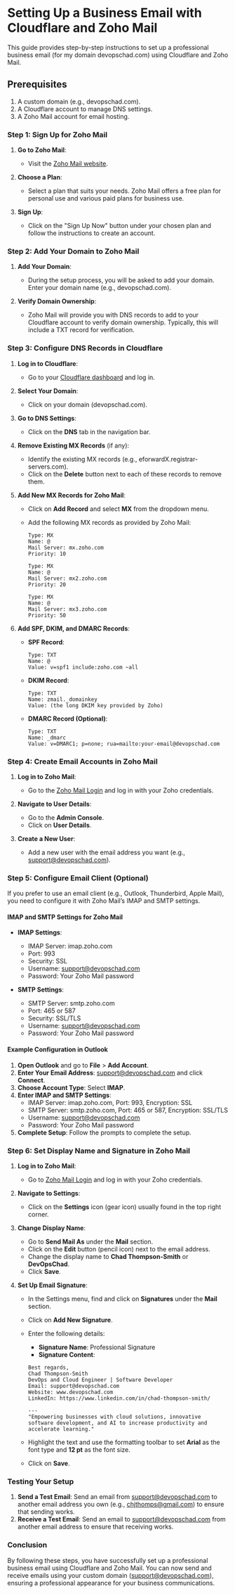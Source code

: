 # Setting Up a Business Email with Cloudflare and Zoho Mail

This guide provides step-by-step instructions to set up a professional business email (for my domain devopschad.com) using Cloudflare and Zoho Mail.

## Prerequisites

1. A custom domain (e.g., devopschad.com).
2. A Cloudflare account to manage DNS settings.
3. A Zoho Mail account for email hosting.

### Step 1: Sign Up for Zoho Mail

1. **Go to Zoho Mail**:

   - Visit the [Zoho Mail website](https://www.zoho.com/mail/zohomail-pricing.html).

2. **Choose a Plan**:

   - Select a plan that suits your needs. Zoho Mail offers a free plan for personal use and various paid plans for business use.

3. **Sign Up**:
   - Click on the "Sign Up Now" button under your chosen plan and follow the instructions to create an account.

### Step 2: Add Your Domain to Zoho Mail

1. **Add Your Domain**:

   - During the setup process, you will be asked to add your domain. Enter your domain name (e.g., devopschad.com).

2. **Verify Domain Ownership**:
   - Zoho Mail will provide you with DNS records to add to your Cloudflare account to verify domain ownership. Typically, this will include a TXT record for verification.

### Step 3: Configure DNS Records in Cloudflare

1. **Log in to Cloudflare**:

   - Go to your [Cloudflare dashboard](https://www.cloudflare.com/login) and log in.

2. **Select Your Domain**:

   - Click on your domain (devopschad.com).

3. **Go to DNS Settings**:

   - Click on the **DNS** tab in the navigation bar.

4. **Remove Existing MX Records** (if any):

   - Identify the existing MX records (e.g., eforwardX.registrar-servers.com).
   - Click on the **Delete** button next to each of these records to remove them.

5. **Add New MX Records for Zoho Mail**:

   - Click on **Add Record** and select **MX** from the dropdown menu.
   - Add the following MX records as provided by Zoho Mail:

     ```
     Type: MX
     Name: @
     Mail Server: mx.zoho.com
     Priority: 10
     ```

     ```
     Type: MX
     Name: @
     Mail Server: mx2.zoho.com
     Priority: 20
     ```

     ```
     Type: MX
     Name: @
     Mail Server: mx3.zoho.com
     Priority: 50
     ```

6. **Add SPF, DKIM, and DMARC Records**:

   - **SPF Record**:

     ```
     Type: TXT
     Name: @
     Value: v=spf1 include:zoho.com ~all
     ```

   - **DKIM Record**:

     ```
     Type: TXT
     Name: zmail._domainkey
     Value: (the long DKIM key provided by Zoho)
     ```

   - **DMARC Record (Optional)**:
     ```
     Type: TXT
     Name: _dmarc
     Value: v=DMARC1; p=none; rua=mailto:your-email@devopschad.com
     ```

### Step 4: Create Email Accounts in Zoho Mail

1. **Log in to Zoho Mail**:

   - Go to the [Zoho Mail Login](https://mail.zoho.com) and log in with your Zoho credentials.

2. **Navigate to User Details**:

   - Go to the **Admin Console**.
   - Click on **User Details**.

3. **Create a New User**:
   - Add a new user with the email address you want (e.g., support@devopschad.com).

### Step 5: Configure Email Client (Optional)

If you prefer to use an email client (e.g., Outlook, Thunderbird, Apple Mail), you need to configure it with Zoho Mail’s IMAP and SMTP settings.

#### IMAP and SMTP Settings for Zoho Mail

- **IMAP Settings**:

  - IMAP Server: imap.zoho.com
  - Port: 993
  - Security: SSL
  - Username: support@devopschad.com
  - Password: Your Zoho Mail password

- **SMTP Settings**:
  - SMTP Server: smtp.zoho.com
  - Port: 465 or 587
  - Security: SSL/TLS
  - Username: support@devopschad.com
  - Password: Your Zoho Mail password

#### Example Configuration in Outlook

1. **Open Outlook** and go to **File** > **Add Account**.
2. **Enter Your Email Address**: support@devopschad.com and click **Connect**.
3. **Choose Account Type**: Select **IMAP**.
4. **Enter IMAP and SMTP Settings**:
   - IMAP Server: imap.zoho.com, Port: 993, Encryption: SSL
   - SMTP Server: smtp.zoho.com, Port: 465 or 587, Encryption: SSL/TLS
   - Username: support@devopschad.com
   - Password: Your Zoho Mail password
5. **Complete Setup**: Follow the prompts to complete the setup.

### Step 6: Set Display Name and Signature in Zoho Mail

1. **Log in to Zoho Mail**:

   - Go to [Zoho Mail Login](https://mail.zoho.com) and log in with your Zoho credentials.

2. **Navigate to Settings**:

   - Click on the **Settings** icon (gear icon) usually found in the top right corner.

3. **Change Display Name**:

   - Go to **Send Mail As** under the **Mail** section.
   - Click on the **Edit** button (pencil icon) next to the email address.
   - Change the display name to **Chad Thompson-Smith** or **DevOpsChad**.
   - Click **Save**.

4. **Set Up Email Signature**:

   - In the Settings menu, find and click on **Signatures** under the **Mail** section.
   - Click on **Add New Signature**.
   - Enter the following details:

     - **Signature Name**: Professional Signature
     - **Signature Content**:

     ```
     Best regards,
     Chad Thompson-Smith
     DevOps and Cloud Engineer | Software Developer
     Email: support@devopschad.com
     Website: www.devopschad.com
     LinkedIn: https://www.linkedin.com/in/chad-thompson-smith/

     ---
     "Empowering businesses with cloud solutions, innovative software development, and AI to increase productivity and accelerate learning."
     ```

   - Highlight the text and use the formatting toolbar to set **Arial** as the font type and **12 pt** as the font size.
   - Click on **Save**.

### Testing Your Setup

1. **Send a Test Email**: Send an email from support@devopschad.com to another email address you own (e.g., chjthomps@gmail.com) to ensure that sending works.
2. **Receive a Test Email**: Send an email to support@devopschad.com from another email address to ensure that receiving works.

### Conclusion

By following these steps, you have successfully set up a professional business email using Cloudflare and Zoho Mail. You can now send and receive emails using your custom domain (support@devopschad.com), ensuring a professional appearance for your business communications.
